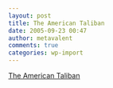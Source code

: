 ```yaml
---
layout: post
title: The American Taliban
date: 2005-09-23 00:47
author: metavalent
comments: true
categories: wp-import
---
```

<a href="https://www.reandev.com/taliban/">The American Taliban</a>
